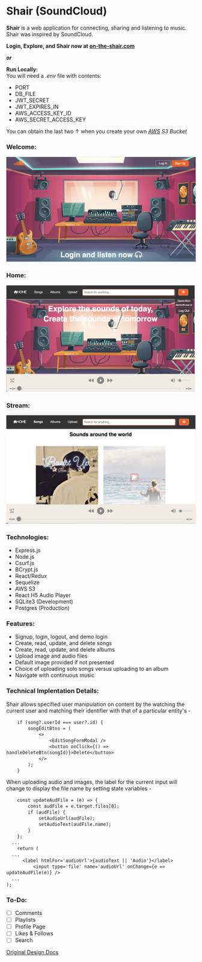 # Shair (SoundCloud)

**Shair** is a web application for connecting, sharing and listening to music. Shair was inspired by SoundCloud.

**Login, Explore, and Shair now at [on-the-shair.com](https://on-the-shair.herokuapp.com/)**

***or***

**Run Locally:**</br>
You will need a *.env* file with contents:
* PORT
* DB_FILE
* JWT_SECRET
* JWT_EXPIRES_IN
* AWS_ACCESS_KEY_ID
* AWS_SECRET_ACCESS_KEY

You can obtain the last two &uarr; when you create your own *[AWS](https://aws.amazon.com/) S3 Bucket*


### Welcome:
<img width="718" alt="welcome" src="https://github.com/janjovellanos/SoundCloud/blob/main/docs/images/welcome.png">

### Home:
<img width="718" alt="home" src="https://github.com/janjovellanos/SoundCloud/blob/main/docs/images/home.png">

### Stream:
<img width="718" alt="stream" src="https://github.com/janjovellanos/SoundCloud/blob/main/docs/images/stream.png">

### Technologies:
* Express.js
* Node.js
* Csurf.js
* BCrypt.js
* React/Redux
* Sequelize
* AWS S3
* React H5 Audio Player
* SQLite3 (Development)
* Postgres (Production)

### Features:
* Signup, login, logout, and demo login
* Create, read, update, and delete songs
* Create, read, update, and delete albums
* Upload image and audio files
* Default image provided if not presented
* Choice of uploading solo songs versus uploading to an album
* Navigate with continuous music

### Technical Implentation Details:
Shair allows specified user manipulation on content by the watching the current user and matching their identifier with that of a particular entity's -
```
    if (song?.userId === user?.id) {
        songEditBtns = (
            <>
                <EditSongFormModal />
                <button onClick={() => handleDeleteBtn(songId)}>Delete</button>
            </>
        );
    }
```
When uploading audio and images, the label for the current input will change to display the file name by
setting state variables -
```
    const updateAudFile = (e) => {
        const audFile = e.target.files[0];
        if (audFile) {
            setAudioUrl(audFile);
            setAudioText(audFile.name);
        }
    };
  ...
    return (
  ...
      <label htmlFor='audioUrl'>{audioText || 'Audio'}</label>
          <input type='file' name='audioUrl' onChange={e => updateAudFile(e)} />
  ...  
);
```


### To-Do:
* [ ] Comments
* [ ] Playlists
* [ ] Profile Page
* [ ] Likes & Follows
* [ ] Search

[Original Design Docs](https://github.com/janjovellanos/SoundCloud/blob/main/docs/README.md)
